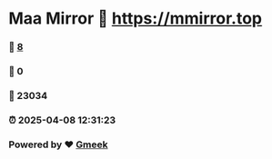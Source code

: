 # Maa Mirror :link: https://mmirror.top 
### :page_facing_up: [8](https://mmirror.top/tag.html) 
### :speech_balloon: 0 
### :hibiscus: 23034 
### :alarm_clock: 2025-04-08 12:31:23 
### Powered by :heart: [Gmeek](https://github.com/Meekdai/Gmeek)
